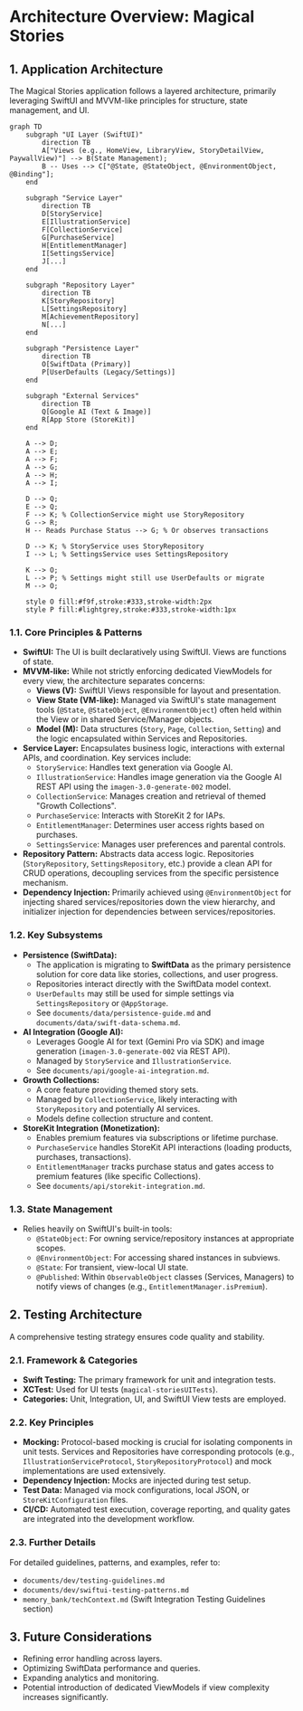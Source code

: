 # Architecture Overview: Magical Stories

## 1. Application Architecture

The Magical Stories application follows a layered architecture, primarily leveraging SwiftUI and MVVM-like principles for structure, state management, and UI.

```mermaid
graph TD
    subgraph "UI Layer (SwiftUI)"
        direction TB
        A["Views (e.g., HomeView, LibraryView, StoryDetailView, PaywallView)"] --> B(State Management);
        B -- Uses --> C["@State, @StateObject, @EnvironmentObject, @Binding"];
    end

    subgraph "Service Layer"
        direction TB
        D[StoryService]
        E[IllustrationService]
        F[CollectionService]
        G[PurchaseService]
        H[EntitlementManager]
        I[SettingsService]
        J[...]
    end

    subgraph "Repository Layer"
        direction TB
        K[StoryRepository]
        L[SettingsRepository]
        M[AchievementRepository]
        N[...]
    end

    subgraph "Persistence Layer"
        direction TB
        O[SwiftData (Primary)]
        P[UserDefaults (Legacy/Settings)]
    end

    subgraph "External Services"
        direction TB
        Q[Google AI (Text & Image)]
        R[App Store (StoreKit)]
    end

    A --> D;
    A --> E;
    A --> F;
    A --> G;
    A --> H;
    A --> I;

    D --> Q;
    E --> Q;
    F --> K; % CollectionService might use StoryRepository
    G --> R;
    H -- Reads Purchase Status --> G; % Or observes transactions

    D --> K; % StoryService uses StoryRepository
    I --> L; % SettingsService uses SettingsRepository

    K --> O;
    L --> P; % Settings might still use UserDefaults or migrate
    M --> O;

    style O fill:#f9f,stroke:#333,stroke-width:2px
    style P fill:#lightgrey,stroke:#333,stroke-width:1px
```

### 1.1. Core Principles & Patterns
-   **SwiftUI:** The UI is built declaratively using SwiftUI. Views are functions of state.
-   **MVVM-like:** While not strictly enforcing dedicated ViewModels for every view, the architecture separates concerns:
    -   **Views (V):** SwiftUI Views responsible for layout and presentation.
    -   **View State (VM-like):** Managed via SwiftUI's state management tools (`@State`, `@StateObject`, `@EnvironmentObject`) often held within the View or in shared Service/Manager objects.
    -   **Model (M):** Data structures (`Story`, `Page`, `Collection`, `Setting`) and the logic encapsulated within Services and Repositories.
-   **Service Layer:** Encapsulates business logic, interactions with external APIs, and coordination. Key services include:
    -   `StoryService`: Handles text generation via Google AI.
    -   `IllustrationService`: Handles image generation via the Google AI REST API using the `imagen-3.0-generate-002` model.
    -   `CollectionService`: Manages creation and retrieval of themed "Growth Collections".
    -   `PurchaseService`: Interacts with StoreKit 2 for IAPs.
    -   `EntitlementManager`: Determines user access rights based on purchases.
    -   `SettingsService`: Manages user preferences and parental controls.
-   **Repository Pattern:** Abstracts data access logic. Repositories (`StoryRepository`, `SettingsRepository`, etc.) provide a clean API for CRUD operations, decoupling services from the specific persistence mechanism.
-   **Dependency Injection:** Primarily achieved using `@EnvironmentObject` for injecting shared services/repositories down the view hierarchy, and initializer injection for dependencies between services/repositories.

### 1.2. Key Subsystems
-   **Persistence (SwiftData):**
    -   The application is migrating to **SwiftData** as the primary persistence solution for core data like stories, collections, and user progress.
    -   Repositories interact directly with the SwiftData model context.
    -   `UserDefaults` may still be used for simple settings via `SettingsRepository` or `@AppStorage`.
    -   See `documents/data/persistence-guide.md` and `documents/data/swift-data-schema.md`.
-   **AI Integration (Google AI):**
    -   Leverages Google AI for text (Gemini Pro via SDK) and image generation (`imagen-3.0-generate-002` via REST API).
    -   Managed by `StoryService` and `IllustrationService`.
    -   See `documents/api/google-ai-integration.md`.
-   **Growth Collections:**
    -   A core feature providing themed story sets.
    -   Managed by `CollectionService`, likely interacting with `StoryRepository` and potentially AI services.
    -   Models define collection structure and content.
-   **StoreKit Integration (Monetization):**
    -   Enables premium features via subscriptions or lifetime purchase.
    -   `PurchaseService` handles StoreKit API interactions (loading products, purchases, transactions).
    -   `EntitlementManager` tracks purchase status and gates access to premium features (like specific Collections).
    -   See `documents/api/storekit-integration.md`.

### 1.3. State Management
-   Relies heavily on SwiftUI's built-in tools:
    -   `@StateObject`: For owning service/repository instances at appropriate scopes.
    -   `@EnvironmentObject`: For accessing shared instances in subviews.
    -   `@State`: For transient, view-local UI state.
    -   `@Published`: Within `ObservableObject` classes (Services, Managers) to notify views of changes (e.g., `EntitlementManager.isPremium`).

## 2. Testing Architecture

A comprehensive testing strategy ensures code quality and stability.

### 2.1. Framework & Categories
-   **Swift Testing:** The primary framework for unit and integration tests.
-   **XCTest:** Used for UI tests (`magical-storiesUITests`).
-   **Categories:** Unit, Integration, UI, and SwiftUI View tests are employed.

### 2.2. Key Principles
-   **Mocking:** Protocol-based mocking is crucial for isolating components in unit tests. Services and Repositories have corresponding protocols (e.g., `IllustrationServiceProtocol`, `StoryRepositoryProtocol`) and mock implementations are used extensively.
-   **Dependency Injection:** Mocks are injected during test setup.
-   **Test Data:** Managed via mock configurations, local JSON, or `StoreKitConfiguration` files.
-   **CI/CD:** Automated test execution, coverage reporting, and quality gates are integrated into the development workflow.

### 2.3. Further Details
For detailed guidelines, patterns, and examples, refer to:
-   `documents/dev/testing-guidelines.md`
-   `documents/dev/swiftui-testing-patterns.md`
-   `memory_bank/techContext.md` (Swift Integration Testing Guidelines section)

## 3. Future Considerations
-   Refining error handling across layers.
-   Optimizing SwiftData performance and queries.
-   Expanding analytics and monitoring.
-   Potential introduction of dedicated ViewModels if view complexity increases significantly.
